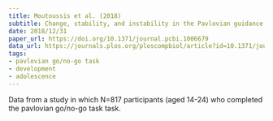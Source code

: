 ```yaml
---
title: Moutoussis et al. (2018)
subtitle: Change, stability, and instability in the Pavlovian guidance of behaviour from adolescence to young adulthood
date: 2018/12/31
paper_url: https://doi.org/10.1371/journal.pcbi.1006679
data_url: https://journals.plos.org/ploscompbiol/article?id=10.1371/journal.pcbi.1006679#sec016
tags:
- pavlovian go/no-go task
- development
- adolescence
---
```


Data from a study in which N=817 participants (aged 14-24) who completed the pavlovian go/no-go task task.
